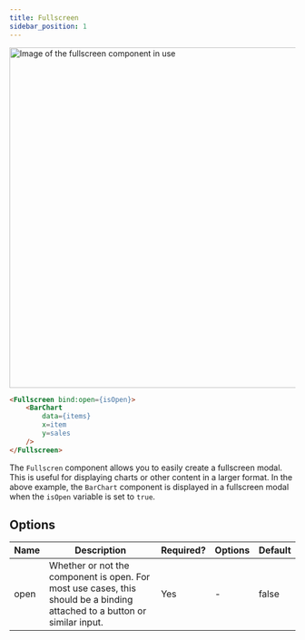 ```yaml
---
title: Fullscreen
sidebar_position: 1
---
```


<img src="/img/fullscreen.png" alt="Image of the fullscreen component in use" width="600"/>

```markdown
<Fullscreen bind:open={isOpen}>
	<BarChart
		data={items}
		x=item
		y=sales
	/>
</Fullscreen>
```

The `Fullscren` component allows you to easily create a fullscreen modal. This is useful for displaying charts or other content in a larger format. In the above example, the `BarChart` component is displayed in a fullscreen modal when the `isOpen` variable is set to `true`.

## Options

| Name       | Description | Required? | Options | Default|
| ---------- | ----------- | --------- |---------| -------|
| open       | Whether or not the component is open. For most use cases, this should be a binding attached to a button or similar input. | Yes | -| false
